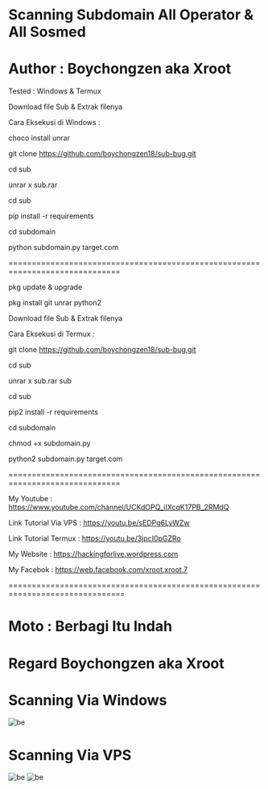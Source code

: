 # Scanning Subdomain All Operator & All Sosmed 

# Author : Boychongzen aka Xroot



Tested : Windows & Termux

Download file Sub & Extrak filenya

Cara Eksekusi di Windows :

choco install unrar

git clone https://github.com/boychongzen18/sub-bug.git

cd sub

unrar x sub.rar

cd sub

pip install -r requirements

cd subdomain

python subdomain.py target.com

==============================================================================

pkg update & upgrade

pkg install git unrar python2 

Download file Sub & Extrak filenya

Cara Eksekusi di Termux :

git clone https://github.com/boychongzen18/sub-bug.git

cd sub

unrar x sub.rar sub

cd sub 

pip2 install -r requirements

cd subdomain

chmod +x subdomain.py

python2 subdomain.py target.com


==============================================================================

My Youtube : https://www.youtube.com/channel/UCKdOPQ_iIXcqK17PB_2RMdQ

Link Tutorial Via VPS : https://youtu.be/sEDPg6LyWZw

Link Tutorial Termux : https://youtu.be/3jpcI0pGZRo

My Website : https://hackingforlive.wordpress.com

My Facebok : https://web.facebook.com/xroot.xroot.7

===============================================================================

# Moto : Berbagi Itu Indah


# Regard Boychongzen aka Xroot

# Scanning Via Windows
![be](https://raw.githubusercontent.com/boychongzen18/sub/master/sub.jpg)
# Scanning Via VPS
![be](https://raw.githubusercontent.com/boychongzen18/sub/master/terminal.jpg)
![be](https://raw.githubusercontent.com/boychongzen18/sub/master/bughost.jpg)
